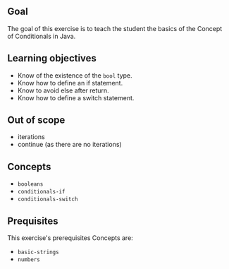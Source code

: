 ## Goal

The goal of this exercise is to teach the student the basics of the Concept of Conditionals in Java.

## Learning objectives

- Know of the existence of the `bool` type.
- Know how to define an if statement.
- Know to avoid else after return.
- Know how to define a switch statement.

## Out of scope

- iterations
- continue (as there are no iterations)

## Concepts

- `booleans`
- `conditionals-if`
- `conditionals-switch`

## Prequisites

This exercise's prerequisites Concepts are:

- `basic-strings`
- `numbers`